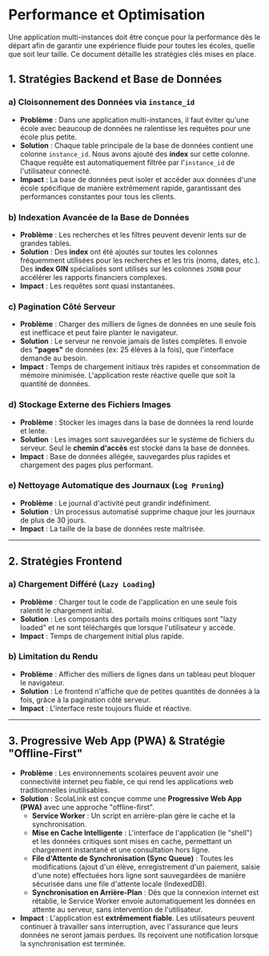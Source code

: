 # Performance et Optimisation

Une application multi-instances doit être conçue pour la performance dès le départ afin de garantir une expérience fluide pour toutes les écoles, quelle que soit leur taille. Ce document détaille les stratégies clés mises en place.

## 1. Stratégies Backend et Base de Données

### a) Cloisonnement des Données via `instance_id`
- **Problème** : Dans une application multi-instances, il faut éviter qu'une école avec beaucoup de données ne ralentisse les requêtes pour une école plus petite.
- **Solution** : Chaque table principale de la base de données contient une colonne `instance_id`. Nous avons ajouté des **index** sur cette colonne. Chaque requête est automatiquement filtrée par l'`instance_id` de l'utilisateur connecté.
- **Impact** : La base de données peut isoler et accéder aux données d'une école spécifique de manière extrêmement rapide, garantissant des performances constantes pour tous les clients.

### b) Indexation Avancée de la Base de Données
- **Problème** : Les recherches et les filtres peuvent devenir lents sur de grandes tables.
- **Solution** : Des **index** ont été ajoutés sur toutes les colonnes fréquemment utilisées pour les recherches et les tris (noms, dates, etc.). Des **index GIN** spécialisés sont utilisés sur les colonnes `JSONB` pour accélérer les rapports financiers complexes.
- **Impact** : Les requêtes sont quasi instantanées.

### c) Pagination Côté Serveur
- **Problème** : Charger des milliers de lignes de données en une seule fois est inefficace et peut faire planter le navigateur.
- **Solution** : Le serveur ne renvoie jamais de listes complètes. Il envoie des **"pages"** de données (ex: 25 élèves à la fois), que l'interface demande au besoin.
- **Impact** : Temps de chargement initiaux très rapides et consommation de mémoire minimisée. L'application reste réactive quelle que soit la quantité de données.

### d) Stockage Externe des Fichiers Images
- **Problème** : Stocker les images dans la base de données la rend lourde et lente.
- **Solution** : Les images sont sauvegardées sur le système de fichiers du serveur. Seul le **chemin d'accès** est stocké dans la base de données.
- **Impact** : Base de données allégée, sauvegardes plus rapides et chargement des pages plus performant.

### e) Nettoyage Automatique des Journaux (`Log Pruning`)
- **Problème** : Le journal d'activité peut grandir indéfiniment.
- **Solution** : Un processus automatisé supprime chaque jour les journaux de plus de 30 jours.
- **Impact** : La taille de la base de données reste maîtrisée.

---

## 2. Stratégies Frontend

### a) Chargement Différé (`Lazy Loading`)
- **Problème** : Charger tout le code de l'application en une seule fois ralentit le chargement initial.
- **Solution** : Les composants des portails moins critiques sont "lazy loaded" et ne sont téléchargés que lorsque l'utilisateur y accède.
- **Impact** : Temps de chargement initial plus rapide.

### b) Limitation du Rendu
- **Problème** : Afficher des milliers de lignes dans un tableau peut bloquer le navigateur.
- **Solution** : Le frontend n'affiche que de petites quantités de données à la fois, grâce à la pagination côté serveur.
- **Impact** : L'interface reste toujours fluide et réactive.

---

## 3. Progressive Web App (PWA) & Stratégie "Offline-First"
- **Problème** : Les environnements scolaires peuvent avoir une connectivité internet peu fiable, ce qui rend les applications web traditionnelles inutilisables.
- **Solution** : ScolaLink est conçue comme une **Progressive Web App (PWA)** avec une approche "offline-first".
    - **Service Worker** : Un script en arrière-plan gère le cache et la synchronisation.
    - **Mise en Cache Intelligente** : L'interface de l'application (le "shell") et les données critiques sont mises en cache, permettant un chargement instantané et une consultation hors ligne.
    - **File d'Attente de Synchronisation (Sync Queue)** : Toutes les modifications (ajout d'un élève, enregistrement d'un paiement, saisie d'une note) effectuées hors ligne sont sauvegardées de manière sécurisée dans une file d'attente locale (IndexedDB).
    - **Synchronisation en Arrière-Plan** : Dès que la connexion internet est rétablie, le Service Worker envoie automatiquement les données en attente au serveur, sans intervention de l'utilisateur.
- **Impact** : L'application est **extrêmement fiable**. Les utilisateurs peuvent continuer à travailler sans interruption, avec l'assurance que leurs données ne seront jamais perdues. Ils reçoivent une notification lorsque la synchronisation est terminée.